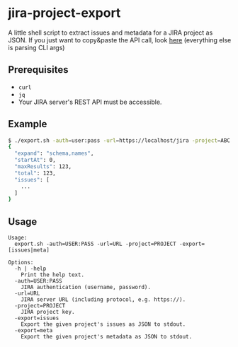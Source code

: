 # jira-project-export

A little shell script to extract issues and metadata for a JIRA project as JSON. If you just want to copy&paste the API call, look [here](https://github.com/sgreben/jira-project-export/blob/master/export.sh#L112) (everything else is parsing CLI args)

## Prerequisites

- `curl`
- `jq`
- Your JIRA server's REST API must be accessible.

## Example

```bash
$ ./export.sh -auth=user:pass -url=https://localhost/jira -project=ABC -export=issues
{
  "expand": "schema,names",
  "startAt": 0,
  "maxResults": 123,
  "total": 123,
  "issues": [
    ...
  ]
}
```

## Usage

```text
Usage:
  export.sh -auth=USER:PASS -url=URL -project=PROJECT -export=[issues|meta]

Options:
  -h | -help
    Print the help text.
  -auth=USER:PASS
    JIRA authentication (username, password).
  -url=URL
    JIRA server URL (including protocol, e.g. https://).
  -project=PROJECT
    JIRA project key.
  -export=issues
    Export the given project's issues as JSON to stdout.
  -export=meta
    Export the given project's metadata as JSON to stdout.
```
